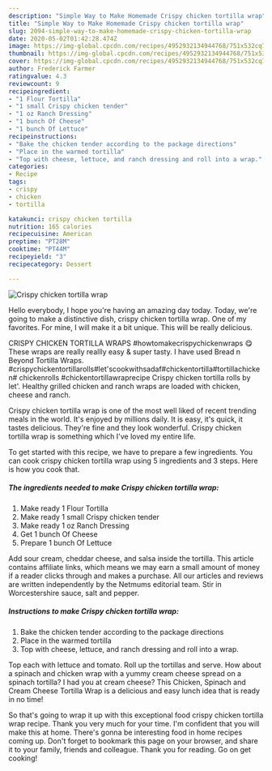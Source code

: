 ```yaml
---
description: "Simple Way to Make Homemade Crispy chicken tortilla wrap"
title: "Simple Way to Make Homemade Crispy chicken tortilla wrap"
slug: 2094-simple-way-to-make-homemade-crispy-chicken-tortilla-wrap
date: 2020-05-02T01:42:28.474Z
image: https://img-global.cpcdn.com/recipes/4952932134944768/751x532cq70/crispy-chicken-tortilla-wrap-recipe-main-photo.jpg
thumbnail: https://img-global.cpcdn.com/recipes/4952932134944768/751x532cq70/crispy-chicken-tortilla-wrap-recipe-main-photo.jpg
cover: https://img-global.cpcdn.com/recipes/4952932134944768/751x532cq70/crispy-chicken-tortilla-wrap-recipe-main-photo.jpg
author: Frederick Farmer
ratingvalue: 4.3
reviewcount: 9
recipeingredient:
- "1 Flour Tortilla"
- "1 small Crispy chicken tender"
- "1 oz Ranch Dressing"
- "1 bunch Of Cheese"
- "1 bunch Of Lettuce"
recipeinstructions:
- "Bake the chicken tender according to the package directions"
- "Place in the warmed tortilla"
- "Top with cheese, lettuce, and ranch dressing and roll into a wrap."
categories:
- Recipe
tags:
- crispy
- chicken
- tortilla

katakunci: crispy chicken tortilla 
nutrition: 165 calories
recipecuisine: American
preptime: "PT28M"
cooktime: "PT44M"
recipeyield: "3"
recipecategory: Dessert

---
```



![Crispy chicken tortilla wrap](https://img-global.cpcdn.com/recipes/4952932134944768/751x532cq70/crispy-chicken-tortilla-wrap-recipe-main-photo.jpg)

Hello everybody, I hope you're having an amazing day today. Today, we're going to make a distinctive dish, crispy chicken tortilla wrap. One of my favorites. For mine, I will make it a bit unique. This will be really delicious.

CRISPY CHICKEN TORTILLA WRAPS #howtomakecrispychickenwraps 😋 These wraps are really reallly easy &amp; super tasty. I have used Bread n Beyond Tortilla Wraps. #crispychickentortillarolls#let&#39;scookwithsadaf#chickentortilla#tortillachicken# chickenrolls #chickentortillawraprecipe Crispy chicken tortilla rolls by let&#39;. Healthy grilled chicken and ranch wraps are loaded with chicken, cheese and ranch.

Crispy chicken tortilla wrap is one of the most well liked of recent trending meals in the world. It's enjoyed by millions daily. It is easy, it's quick, it tastes delicious. They're fine and they look wonderful. Crispy chicken tortilla wrap is something which I've loved my entire life.


To get started with this recipe, we have to prepare a few ingredients. You can cook crispy chicken tortilla wrap using 5 ingredients and 3 steps. Here is how you cook that.

<!--inarticleads1-->

##### The ingredients needed to make Crispy chicken tortilla wrap:

1. Make ready 1 Flour Tortilla
1. Make ready 1 small Crispy chicken tender
1. Make ready 1 oz Ranch Dressing
1. Get 1 bunch Of Cheese
1. Prepare 1 bunch Of Lettuce


Add sour cream, cheddar cheese, and salsa inside the tortilla. This article contains affiliate links, which means we may earn a small amount of money if a reader clicks through and makes a purchase. All our articles and reviews are written independently by the Netmums editorial team. Stir in Worcestershire sauce, salt and pepper. 

<!--inarticleads2-->

##### Instructions to make Crispy chicken tortilla wrap:

1. Bake the chicken tender according to the package directions
1. Place in the warmed tortilla
1. Top with cheese, lettuce, and ranch dressing and roll into a wrap.


Top each with lettuce and tomato. Roll up the tortillas and serve. How about a spinach and chicken wrap with a yummy cream cheese spread on a spinach tortilla? I had you at cream cheese? This Chicken, Spinach and Cream Cheese Tortilla Wrap is a delicious and easy lunch idea that is ready in no time! 

So that's going to wrap it up with this exceptional food crispy chicken tortilla wrap recipe. Thank you very much for your time. I'm confident that you will make this at home. There's gonna be interesting food in home recipes coming up. Don't forget to bookmark this page on your browser, and share it to your family, friends and colleague. Thank you for reading. Go on get cooking!
